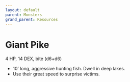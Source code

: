 ```yaml
---
layout: default
parent: Monsters
grand_parent: Resources
---
```


# Giant Pike

4 HP, 14 DEX, bite (d6+d6)  

- 10’ long, aggressive hunting fish. Dwell in deep lakes.  
- Use their great speed to surprise victims.  


